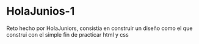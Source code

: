 # HolaJunios-1
Reto hecho por HolaJuniors, consistia en construir un diseño como el que construi con el simple fin de practicar html y css
